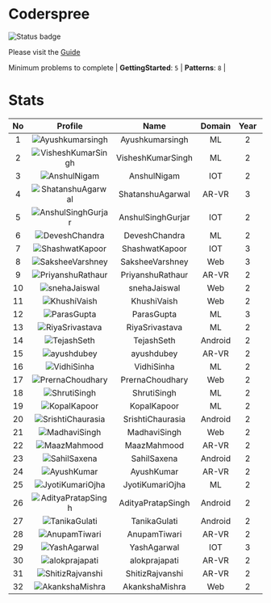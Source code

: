 
Coderspree
==========


![Status badge](https://github.com/InnogeeksOrganization/coderspree/actions/workflows/checkSubmission.yml/badge.svg)  


Please visit the [Guide](./Guide/README.md)  


Minimum problems to complete | **GettingStarted**: `5` | **Patterns**: `8` |   

# Stats
  

|No|Profile|Name|Domain|Year|Solved|
| :---: | :---: | :---: | :---: | :---: | :---: |
|1|![Ayushkumarsingh](https://avatars.githubusercontent.com/u/84376218?v=4&s=100)|Ayushkumarsingh|ML|2|35|
|2|![VisheshKumarSingh](https://avatars.githubusercontent.com/u/84376218?v=4&s=100)|VisheshKumarSingh|ML|2|34|
|3|![AnshulNigam](https://avatars.githubusercontent.com/u/74321084?v=4&s=100)|AnshulNigam|IOT|2|30|
|4|![ShatanshuAgarwal](https://avatars.githubusercontent.com/u/63258511?v=4&s=100)|ShatanshuAgarwal|AR-VR|3|29|
|5|![AnshulSinghGurjar](https://avatars.githubusercontent.com/u/90499262?v=4&s=100)|AnshulSinghGurjar|IOT|2|29|
|6|![DeveshChandra](https://avatars.githubusercontent.com/u/84376218?v=4&s=100)|DeveshChandra|ML|2|29|
|7|![ShashwatKapoor](https://avatars.githubusercontent.com/u/74201117?v=4&s=100)|ShashwatKapoor|IOT|3|27|
|8|![SaksheeVarshney](https://avatars.githubusercontent.com/u/84376218?v=4&s=100)|SaksheeVarshney|Web|3|27|
|9|![PriyanshuRathaur](https://avatars.githubusercontent.com/u/86730388?v=4&s=100)|PriyanshuRathaur|AR-VR|2|25|
|10|![snehaJaiswal](https://avatars.githubusercontent.com/u/84376218?v=4&s=100)|snehaJaiswal|Web|2|22|
|11|![KhushiVaish](https://avatars.githubusercontent.com/u/84376218?v=4&s=100)|KhushiVaish|Web|2|21|
|12|![ParasGupta](https://avatars.githubusercontent.com/u/60445527?v=4&s=100)|ParasGupta|ML|3|20|
|13|![RiyaSrivastava](https://avatars.githubusercontent.com/u/84376218?v=4&s=100)|RiyaSrivastava|ML|2|20|
|14|![TejashSeth](https://avatars.githubusercontent.com/u/84376218?v=4&s=100)|TejashSeth|Android|2|20|
|15|![ayushdubey](https://avatars.githubusercontent.com/u/33064931?v=4&s=100)|ayushdubey|AR-VR|2|19|
|16|![VidhiSinha](https://avatars.githubusercontent.com/u/83163944?v=4&s=100)|VidhiSinha|ML|2|19|
|17|![PrernaChoudhary](https://avatars.githubusercontent.com/u/84376218?v=4&s=100)|PrernaChoudhary|Web|2|18|
|18|![ShrutiSingh](https://avatars.githubusercontent.com/u/82566938?v=4&s=100)|ShrutiSingh|ML|2|17|
|19|![KopalKapoor](https://avatars.githubusercontent.com/u/84376218?v=4&s=100)|KopalKapoor|ML|2|17|
|20|![SrishtiChaurasia](https://avatars.githubusercontent.com/u/84376218?v=4&s=100)|SrishtiChaurasia|Android|2|17|
|21|![MadhaviSingh](https://avatars.githubusercontent.com/u/84376218?v=4&s=100)|MadhaviSingh|Web|2|17|
|22|![MaazMahmood](https://avatars.githubusercontent.com/u/83294849?v=4&s=100)|MaazMahmood|AR-VR|2|16|
|23|![SahilSaxena](https://avatars.githubusercontent.com/u/84376218?v=4&s=100)|SahilSaxena|Android|2|16|
|24|![AyushKumar](https://avatars.githubusercontent.com/u/77633249?v=4&s=100)|AyushKumar|AR-VR|2|15|
|25|![JyotiKumariOjha](https://avatars.githubusercontent.com/u/84376218?v=4&s=100)|JyotiKumariOjha|ML|2|15|
|26|![AdityaPratapSingh](https://avatars.githubusercontent.com/u/84376218?v=4&s=100)|AdityaPratapSingh|Android|2|15|
|27|![TanikaGulati](https://avatars.githubusercontent.com/u/84376218?v=4&s=100)|TanikaGulati|Android|2|15|
|28|![AnupamTiwari](https://avatars.githubusercontent.com/u/81892907?v=4&s=100)|AnupamTiwari|AR-VR|2|14|
|29|![YashAgarwal](https://avatars.githubusercontent.com/u/59206738?v=4&s=100)|YashAgarwal|IOT|3|14|
|30|![alokprajapati](https://avatars.githubusercontent.com/u/78910289?v=4&s=100)|alokprajapati|AR-VR|2|13|
|31|![ShitizRajvanshi](https://avatars.githubusercontent.com/u/86548099?v=4&s=100)|ShitizRajvanshi|AR-VR|2|13|
|32|![AkankshaMishra](https://avatars.githubusercontent.com/u/84376218?v=4&s=100)|AkankshaMishra|Web|2|13|
